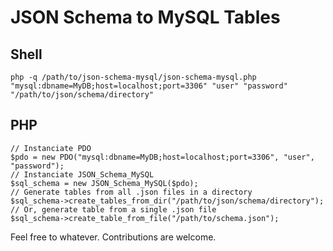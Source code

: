 # JSON Schema to MySQL Tables

## Shell
`php -q /path/to/json-schema-mysql/json-schema-mysql.php "mysql:dbname=MyDB;host=localhost;port=3306" "user" "password" "/path/to/json/schema/directory"`

## PHP
```
// Instanciate PDO
$pdo = new PDO("mysql:dbname=MyDB;host=localhost;port=3306", "user", "password");
// Instanciate JSON_Schema_MySQL
$sql_schema = new JSON_Schema_MySQL($pdo);
// Generate tables from all .json files in a directory
$sql_schema->create_tables_from_dir("/path/to/json/schema/directory");
// Or, generate table from a single .json file
$sql_schema->create_table_from_file("/path/to/schema.json");
```

Feel free to whatever. Contributions are welcome.
